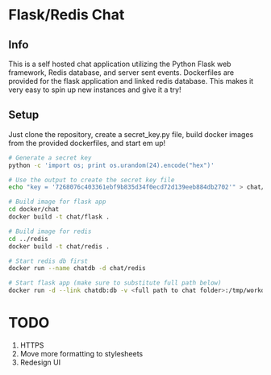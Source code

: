 # Flask/Redis Chat

## Info
This is a self hosted chat application utilizing the Python Flask web framework, Redis database, and server sent events.  Dockerfiles are provided for the flask application and linked redis database.  This makes it very easy to spin up new instances and give it a try!

## Setup
Just clone the repository, create a secret_key.py file, build docker images from the provided dockerfiles, and start em up!

```bash
# Generate a secret key
python -c 'import os; print os.urandom(24).encode("hex")'

# Use the output to create the secret key file
echo "key = '7268076c403361ebf9b835d34f0ecd72d139eeb884db2702'" > chat/secret_key.py

# Build image for flask app
cd docker/chat
docker build -t chat/flask .

# Build image for redis
cd ../redis
docker build -t chat/redis .

# Start redis db first
docker run --name chatdb -d chat/redis

# Start flask app (make sure to substitute full path below)
docker run -d --link chatdb:db -v <full path to chat folder>:/tmp/workdir -p 8012:8012 chat/flask
```

# TODO
1. HTTPS
2. Move more formatting to stylesheets
3. Redesign UI
